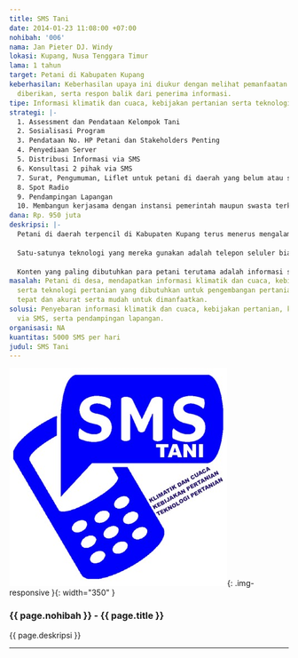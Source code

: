 ```yaml
---
title: SMS Tani
date: 2014-01-23 11:08:00 +07:00
nohibah: '006'
nama: Jan Pieter DJ. Windy
lokasi: Kupang, Nusa Tenggara Timur
lama: 1 tahun
target: Petani di Kabupaten Kupang
keberhasilan: Keberhasilan upaya ini diukur dengan melihat pemanfaatan informasi yang
  diberikan, serta respon balik dari penerima informasi.
tipe: Informasi klimatik dan cuaca, kebijakan pertanian serta teknologi pertanian.
strategi: |-
  1. Assessment dan Pendataan Kelompok Tani
  2. Sosialisasi Program
  3. Pendataan No. HP Petani dan Stakeholders Penting
  4. Penyediaan Server
  5. Distribusi Informasi via SMS
  6. Konsultasi 2 pihak via SMS
  7. Surat, Pengumuman, Liflet untuk petani di daerah yang belum atau sulit mengakses signal HP
  8. Spot Radio
  9. Pendampingan Lapangan
  10. Membangun kerjasama dengan instansi pemerintah maupun swasta terkait
dana: Rp. 950 juta
deskripsi: |-
  Petani di daerah terpencil di Kabupaten Kupang terus menerus mengalami gagal tanam maupun gagal panen karena ketidakmampuan memprediksi kondisi cuaca. Ditambah lagi dengan buruknya kondisi sarana dan prasarana transportasi di daerah tersebut yang menyebabkan para petani kesulitan memperoleh informasi dari luar daerahnya. Sulitnya akses ini menyebabkan lambatnya daerah terpencil menerima perkembangan-perkembangan baru yang sudah terjadi di daerah maju.

  Satu-satunya teknologi yang mereka gunakan adalah telepon seluler biasa dengan fitur dasar untuk menelepon dan mengirim pesan singkat. Karenanya, penyebarluasan serta pertukaran informasi dengan memanfaatkan SMS paling memungkinkan untuk dipakai secara optimal oleh para petani.

  Konten yang paling dibutuhkan para petani terutama adalah informasi seperti kondisi klimatik terkait proyeksi kapan akan terjadi hujan, kapan waktu yang baik dan tepat untuk mulai menanam, dan tanaman apa yang cocok bagi kondisi klimat tertentu, diversifikasi panen, juga saran-saran untuk berbagai masalah pertanian. Informasi seperti ini akan mampu meningkatkan produktivitas petani dan meminimalisasi resiko sehingga kerugian dapat dihindari. Selain itu, teknologi sederhana ini juga dapat dimanfaatkan untuk menghubungkan petani dengan petani, serta petani dengan instansi-instansi pemerintah maupun swasta sehingga terjadi upaya-upaya pendampingan dan usaha untuk memperbaiki sistem tani yang berkelanjutan.
masalah: Petani di desa, mendapatkan informasi klimatik dan cuaca, kebijakan pertanian
  serta teknologi pertanian yang dibutuhkan untuk pengembangan pertanian secara cepat,
  tepat dan akurat serta mudah untuk dimanfaatkan.
solusi: Penyebaran informasi klimatik dan cuaca, kebijakan pertanian, konsultasi pertanian
  via SMS, serta pendampingan lapangan.
organisasi: NA
kuantitas: 5000 SMS per hari
judul: SMS Tani
---
```


![006](/static/img/hibahcms/006.jpg){: .img-responsive }{: width="350" }

### {{ page.nohibah }} - {{ page.title }}

{{ page.deskripsi }}

---

